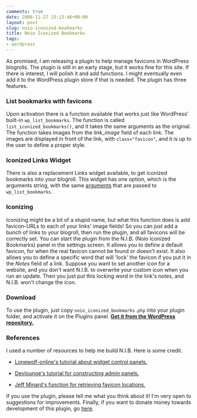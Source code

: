 ```yaml
---
comments: true
date: 2008-11-27 23:13:46+00:00
layout: post
slug: noio-iconized-bookmarks
title: Noio Iconized Bookmarks
tags:
- wordpress
---
```


As promised, I am releasing a plugin to help manage favicons in WordPress blogrolls. The plugin is still in an early stage, but it works fine for this site. If there is interest, I will polish it and add functions. I might eventually even add it to the WordPress plugin store if that is needed. The plugin has three features.


### List bookmarks with favicons

Upon activation there is a function available that works just like WordPress' built-in `wp_list_bookmarks`. The function is called `list_iconized_bookmarks()`, and it takes the same arguments as the original. The function takes images from the _link_image_ field of each link. The images are displayed in front of the link, with `class="favicon"`, and it is up to the user to define a proper style.


### Iconized Links Widget

There is also a replacement Links widget available, to get iconized bookmarks into your blogroll. This widget has one option, which is the arguments string, with the same [arguments](http://codex.wordpress.org/Template_Tags/wp_list_bookmarks) that are passed to `wp_list_bookmarks`. 


### Iconizing

Iconizing might be a bit of a stupid name, but what this function does is add favicon-URLs to each of your links' image fields! So you can just add a bunch of links to your blogroll, then run the plugin, and all favicons will be correctly set. You can start the plugin from the N.I.B. (Noio Iconized Bookmarks) panel in the settings screen. It allows you to define a default favicon, for when the real favicon cannot be found or doesn't exist. It also allows you to define a specific word that will 'lock' the favicon if you put it in the _Notes_ field of a link. Suppose you want to set another icon for a website, and you don't want N.I.B. to overwrite your custom icon when you run an update. Then you just put this locking word in the link's notes, and N.I.B. won't change the icon. 


### Download

To use the plugin, just copy `noio_iconized_bookmarks.php` into your plugin folder, and activate it on the Plugins panel.
**[Get it from the WordPress repository.](http://wordpress.org/extend/plugins/noio-iconized-bookmarks/)**



### References

I used a number of resources to help me build N.I.B. Here is some credit.

	
  * [Lonewolf-online's tutorial about widget control panels.](http://lonewolf-online.net/computers/wordpress/create-widgets-control-panels/)
	
  * [Devlounge's tutorial for constructing admin panels.](http://www.devlounge.net/articles/constructing-an-wordpress-plugin-admin-panel)

  * [Jeff Minard's function for retrieving favicon locations.](http://jrm.cc/)


If you use the plugin, please tell me what you think about it! I'm very open to suggestions for improvements. Finally, if you want to donate money towards development of this plugin, go [here](https://www.paypal.com/cgi-bin/webscr?cmd=_donations&business=donate%40noio%2enl&lc=GB&item_name=noio%2enl%2fnoio%2diconized%2dbookmarks&item_number=plugin%2dpage&currency_code=EUR&bn=PP%2dDonationsBF%3abtn_donateCC_LG_global%2egif%3aNonHosted). 


